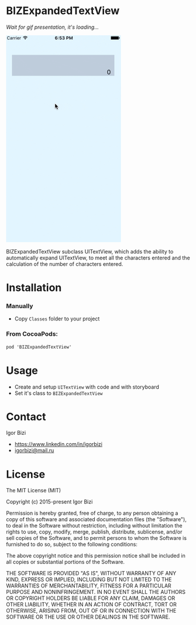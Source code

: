 # BIZExpandedTextView

*Wait for gif presentation, it's loading...*

![alt tag](https://github.com/bizibizi/BIZExpandedTextView/blob/master/presentation.gif)


BIZExpandedTextView subclass UITextView, which adds the ability to automatically expand UITextView, to meet all the characters entered and the calculation of the number of characters entered.


# Installation

### Manually
- Copy ```Classes``` folder to your project 

### From CocoaPods:
```objective-c
pod 'BIZExpandedTextView' 
```


# Usage

- Create and setup ```UITextView``` with code and with storyboard
- Set it's class to ```BIZExpandedTextView```


# Contact

Igor Bizi
- https://www.linkedin.com/in/igorbizi
- igorbizi@mail.ru


# License
 
The MIT License (MIT)

Copyright (c) 2015-present Igor Bizi

Permission is hereby granted, free of charge, to any person obtaining a copy of this software and associated documentation files (the "Software"), to deal in the Software without restriction, including without limitation the rights to use, copy, modify, merge, publish, distribute, sublicense, and/or sell copies of the Software, and to permit persons to whom the Software is furnished to do so, subject to the following conditions:

The above copyright notice and this permission notice shall be included in all copies or substantial portions of the Software.

THE SOFTWARE IS PROVIDED "AS IS", WITHOUT WARRANTY OF ANY KIND, EXPRESS OR IMPLIED, INCLUDING BUT NOT LIMITED TO THE WARRANTIES OF MERCHANTABILITY, FITNESS FOR A PARTICULAR PURPOSE AND NONINFRINGEMENT. IN NO EVENT SHALL THE AUTHORS OR COPYRIGHT HOLDERS BE LIABLE FOR ANY CLAIM, DAMAGES OR OTHER LIABILITY, WHETHER IN AN ACTION OF CONTRACT, TORT OR OTHERWISE, ARISING FROM, OUT OF OR IN CONNECTION WITH THE SOFTWARE OR THE USE OR OTHER DEALINGS IN THE SOFTWARE.
 
